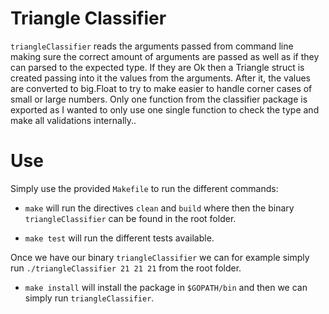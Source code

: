 # Triangle Classifier

`triangleClassifier` reads the arguments passed from command line making sure the correct amount of arguments
are passed as well as if they can parsed to the expected type.
If they are Ok then a Triangle struct is created passing into it the values from the arguments.
After it, the values are converted to big.Float to try to make easier to handle corner cases of small
or large numbers. 
Only one function from the classifier package is exported as I wanted to only use one single
function to check the type and make all validations internally..

# Use

Simply use the provided `Makefile` to run the different commands:

- `make` will run the directives `clean` and `build` where then the binary `triangleClassifier` can be found in the
root folder.

- `make test` will run the different tests available.

Once we have our binary `triangleClassifier` we can for example simply run `./triangleClassifier 21 21 21` from the root folder.

- `make install` will install the package in `$GOPATH/bin` and then we can simply run `triangleClassifier`.